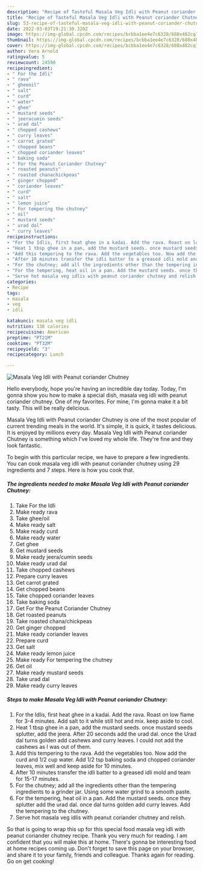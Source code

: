 ```yaml
---
description: "Recipe of Tasteful Masala Veg Idli with Peanut coriander Chutney"
title: "Recipe of Tasteful Masala Veg Idli with Peanut coriander Chutney"
slug: 53-recipe-of-tasteful-masala-veg-idli-with-peanut-coriander-chutney
date: 2022-03-03T19:21:30.320Z
image: https://img-global.cpcdn.com/recipes/bcbba1ee4e7c6328/680x482cq70/masala-veg-idli-with-peanut-coriander-chutney-recipe-main-photo.jpg
thumbnail: https://img-global.cpcdn.com/recipes/bcbba1ee4e7c6328/680x482cq70/masala-veg-idli-with-peanut-coriander-chutney-recipe-main-photo.jpg
cover: https://img-global.cpcdn.com/recipes/bcbba1ee4e7c6328/680x482cq70/masala-veg-idli-with-peanut-coriander-chutney-recipe-main-photo.jpg
author: Vera Arnold
ratingvalue: 5
reviewcount: 24590
recipeingredient:
- " For the Idli"
- " rava"
- " gheeoil"
- " salt"
- " curd"
- " water"
- " ghee"
- " mustard seeds"
- " jeeracumin seeds"
- " urad dal"
- " chopped cashews"
- " curry leaves"
- " carrot grated"
- " chopped beans"
- " chopped coriander leaves"
- " baking soda"
- " For the Peanut Coriander Chutney"
- " roasted peanuts"
- " roasted chanachickpeas"
- " ginger chopped"
- " coriander leaves"
- " curd"
- " salt"
- " lemon juice"
- " For tempering the chutney"
- " oil"
- " mustard seeds"
- " urad dal"
- " curry leaves"
recipeinstructions:
- "For the Idlis, first heat ghee in a kadai. Add the rava. Roast on low flame for 3-4 minutes. Add salt to it while still hot and mix. keep aside to cool."
- "Heat 1 tbsp ghee in a pan, add the mustard seeds. once mustard seeds splutter, add the jeera. After 20 seconds add the urad dal. once the Urad dal turns golden add cashews and curry leaves. I could not add the cashews as I was out of them."
- "Add this tempering to the rava. Add the vegetables too. Now add the curd and 1/2 cup water. Add 1/2 tsp baking soda and chopped coriander leaves, mix well and keep aside for 10 minutes."
- "After 10 minutes transfer the idli batter to a greased idli mold and team for 15-17 minutes."
- "For the chutney; add all the ingredients other than the tempering ingredients to a grinder jar. Using some water grind to a smooth paste."
- "For the tempering, heat oil in a pan. Add the mustard seeds. once they splutter add the urad dal. once dal turns golden add curry leaves. Add the tempering to the chutney."
- "Serve hot masala veg idlis with peanut coriander chutney and relish."
categories:
- Recipe
tags:
- masala
- veg
- idli

katakunci: masala veg idli 
nutrition: 138 calories
recipecuisine: American
preptime: "PT21M"
cooktime: "PT32M"
recipeyield: "3"
recipecategory: Lunch

---
```



![Masala Veg Idli with Peanut coriander Chutney](https://img-global.cpcdn.com/recipes/bcbba1ee4e7c6328/680x482cq70/masala-veg-idli-with-peanut-coriander-chutney-recipe-main-photo.jpg)

Hello everybody, hope you're having an incredible day today. Today, I'm gonna show you how to make a special dish, masala veg idli with peanut coriander chutney. One of my favorites. For mine, I'm gonna make it a bit tasty. This will be really delicious.



Masala Veg Idli with Peanut coriander Chutney is one of the most popular of current trending meals in the world. It's simple, it is quick, it tastes delicious. It is enjoyed by millions every day. Masala Veg Idli with Peanut coriander Chutney is something which I've loved my whole life. They're fine and they look fantastic.


To begin with this particular recipe, we have to prepare a few ingredients. You can cook masala veg idli with peanut coriander chutney using 29 ingredients and 7 steps. Here is how you cook that.

<!--inarticleads1-->

##### The ingredients needed to make Masala Veg Idli with Peanut coriander Chutney:

1. Take  For the Idli
1. Make ready  rava
1. Take  ghee/oil
1. Make ready  salt
1. Make ready  curd
1. Make ready  water
1. Get  ghee
1. Get  mustard seeds
1. Make ready  jeera/cumin seeds
1. Make ready  urad dal
1. Take  chopped cashews
1. Prepare  curry leaves
1. Get  carrot grated
1. Get  chopped beans
1. Take  chopped coriander leaves
1. Take  baking soda
1. Get  For the Peanut Coriander Chutney
1. Get  roasted peanuts
1. Take  roasted chana/chickpeas
1. Get  ginger chopped
1. Make ready  coriander leaves
1. Prepare  curd
1. Get  salt
1. Make ready  lemon juice
1. Make ready  For tempering the chutney
1. Get  oil
1. Make ready  mustard seeds
1. Take  urad dal
1. Make ready  curry leaves




<!--inarticleads2-->

##### Steps to make Masala Veg Idli with Peanut coriander Chutney:

1. For the Idlis, first heat ghee in a kadai. Add the rava. Roast on low flame for 3-4 minutes. Add salt to it while still hot and mix. keep aside to cool.
1. Heat 1 tbsp ghee in a pan, add the mustard seeds. once mustard seeds splutter, add the jeera. After 20 seconds add the urad dal. once the Urad dal turns golden add cashews and curry leaves. I could not add the cashews as I was out of them.
1. Add this tempering to the rava. Add the vegetables too. Now add the curd and 1/2 cup water. Add 1/2 tsp baking soda and chopped coriander leaves, mix well and keep aside for 10 minutes.
1. After 10 minutes transfer the idli batter to a greased idli mold and team for 15-17 minutes.
1. For the chutney; add all the ingredients other than the tempering ingredients to a grinder jar. Using some water grind to a smooth paste.
1. For the tempering, heat oil in a pan. Add the mustard seeds. once they splutter add the urad dal. once dal turns golden add curry leaves. Add the tempering to the chutney.
1. Serve hot masala veg idlis with peanut coriander chutney and relish.




So that is going to wrap this up for this special food masala veg idli with peanut coriander chutney recipe. Thank you very much for reading. I am confident that you will make this at home. There's gonna be interesting food at home recipes coming up. Don't forget to save this page on your browser, and share it to your family, friends and colleague. Thanks again for reading. Go on get cooking!
